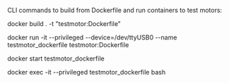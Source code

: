 CLI commands to build from Dockerfile and run containers to test motors: 

docker build . -t "testmotor:Dockerfile"

docker run -it --privileged --device=/dev/ttyUSB0 --name testmotor_dockerfile testmotor:Dockerfile

docker start testmotor_dockerfile

docker exec -it --privileged testmotor_dockerfile bash

